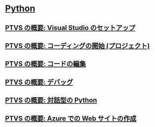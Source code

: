 # [Python](getting-started-with-python.md)
## [PTVS の概要: Visual Studio のセットアップ](getting-started-with-ptvs-setting-up-visual-studio.md)
## [PTVS の概要: コーディングの開始 (プロジェクト)](getting-started-with-ptvs-start-coding-projects.md)
## [PTVS の概要: コードの編集](getting-started-with-ptvs-editing-code.md)
## [PTVS の概要: デバッグ](getting-started-with-ptvs-debugging.md)
## [PTVS の概要: 対話型の Python](getting-started-with-ptvs-interactive-python.md)
## [PTVS の概要: Azure での Web サイトの作成](getting-started-with-ptvs-building-a-website-in-azure.md)
